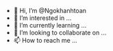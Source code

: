 - 👋 Hi, I’m @Ngokhanhtoan
- 👀 I’m interested in ...
- 🌱 I’m currently learning ...
- 💞️ I’m looking to collaborate on ...
- 📫 How to reach me ...

<!---
Ngokhanhtoan/Ngokhanhtoan is a ✨ special ✨ repository because its `README.md` (this file) appears on your GitHub profile.
You can click the Preview link to take a look at your changes.
--->
